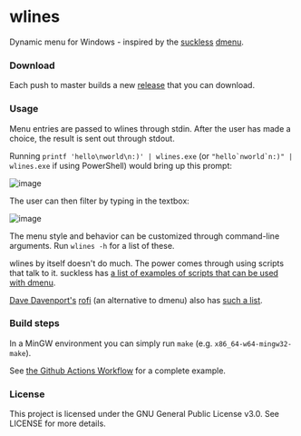# wlines

Dynamic menu for Windows - inspired by the [suckless](https://suckless.org/) [dmenu](https://tools.suckless.org/dmenu/).

### Download

Each push to master builds a new [release](https://github.com/JerwuQu/wlines/releases) that you can download.

### Usage

Menu entries are passed to wlines through stdin. After the user has made a choice, the result is sent out through stdout.

Running `printf 'hello\nworld\n:)' | wlines.exe` (or ``"hello`nworld`n:)" | wlines.exe`` if using PowerShell) would bring up this prompt:

![image](https://user-images.githubusercontent.com/3710677/112474131-85c37e80-8d6f-11eb-81df-44c21b19e6a8.png)

The user can then filter by typing in the textbox:

![image](https://user-images.githubusercontent.com/3710677/112474199-97a52180-8d6f-11eb-85b3-b700b342b940.png)

The menu style and behavior can be customized through command-line arguments. Run `wlines -h` for a list of these.

wlines by itself doesn't do much. The power comes through using scripts that talk to it. suckless has [a list of examples of scripts that can be used with dmenu](https://tools.suckless.org/dmenu/scripts/).

[Dave Davenport's](https://github.com/DaveDavenport) [rofi](https://github.com/DaveDavenport/rofi) (an alternative to dmenu) also has [such a list](https://github.com/DaveDavenport/rofi/wiki/User-scripts).

### Build steps

In a MinGW environment you can simply run `make` (e.g. `x86_64-w64-mingw32-make`).

See [the Github Actions Workflow](https://github.com/JerwuQu/wlines/blob/master/.github/workflows/build.yml) for a complete example.

### License

This project is licensed under the GNU General Public License v3.0. See LICENSE for more details.
